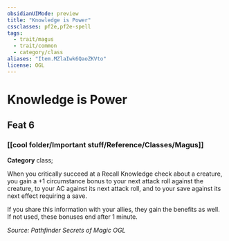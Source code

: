 ```yaml
---
obsidianUIMode: preview
title: "Knowledge is Power"
cssclasses: pf2e,pf2e-spell
tags:
  - trait/magus
  - trait/common
  - category/class
aliases: "Item.MZlaIwk6QaoZKVto"
license: OGL
---
```

# Knowledge is Power
## Feat 6
### [[cool folder/Important stuff/Reference/Classes/Magus]]

**Category** class; 




When you critically succeed at a Recall Knowledge check about a creature, you gain a +1 circumstance bonus to your next attack roll against the creature, to your AC against its next attack roll, and to your save against its next effect requiring a save.

If you share this information with your allies, they gain the benefits as well. If not used, these bonuses end after 1 minute.

*Source: Pathfinder Secrets of Magic*
*OGL*